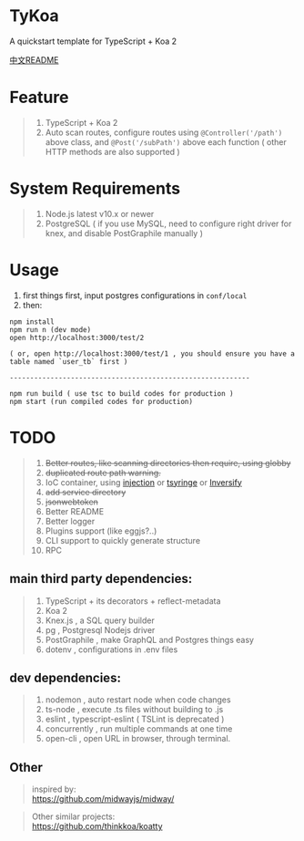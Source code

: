 #  TyKoa  
A quickstart template for TypeScript + Koa 2    

[中文README](README_zh.md)

# Feature  
> 1. TypeScript + Koa 2
> 1. Auto scan routes, configure routes using `@Controller('/path')` above class,  and `@Post('/subPath')` above each function ( other HTTP methods are also supported )  

# System Requirements  
> 1. Node.js latest v10.x or newer  
> 1. PostgreSQL ( if you use MySQL, need to configure right driver for knex, and disable PostGraphile manually )  

# Usage  

1. first things first, input postgres configurations in `conf/local`  
1. then:  
```
npm install  
npm run n (dev mode)  
open http://localhost:3000/test/2  

( or, open http://localhost:3000/test/1 , you should ensure you have a table named `user_tb` first )  
  
-----------------------------------------------------------

npm run build ( use tsc to build codes for production )
npm start (run compiled codes for production)
```

# TODO  

> 1. ~~Better routes, like scanning directories then require, using globby~~  
> 1. ~~duplicated route path warning.~~  
> 1. IoC container, using [injection](injection) or [tsyringe](https://github.com/microsoft/tsyringe) or [Inversify](https://github.com/inversify/InversifyJS)
> 1. ~~add service directory~~
> 1. ~~jsonwebtoken~~
> 1. Better README
> 1. Better logger
> 1. Plugins support (like eggjs?..)
> 1. CLI support to quickly generate structure
> 1. RPC


## main third party dependencies:  
> 1. TypeScript + its decorators + reflect-metadata  
> 1. Koa 2
> 1. Knex.js , a SQL query builder
> 1. pg , Postgresql Nodejs driver
> 1. PostGraphile , make GraphQL and Postgres things easy
> 1. dotenv , configurations in .env files


## dev dependencies:  
> 1. nodemon , auto restart node when code changes
> 1. ts-node , execute .ts files without building to .js
> 1. eslint , typescript-eslint ( TSLint is deprecated )
> 1. concurrently , run multiple commands at one time
> 1. open-cli , open URL in browser, through terminal.  

## Other
> inspired by:  
https://github.com/midwayjs/midway/  

> Other similar projects:  
https://github.com/thinkkoa/koatty